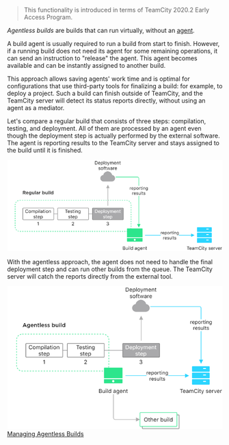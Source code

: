 [//]: # (title: Agentless Build)
[//]: # (auxiliary-id: Agentless Build)

>This functionality is introduced in terms of TeamCity 2020.2 Early Access Program.

_Agentless builds_ are builds that can run virtually, without an [agent](build-agent.md).

A build agent is usually required to run a build from start to finish. However, if a running build does not need its agent for some remaining operations, it can send an instruction to "release" the agent. This agent becomes available and can be instantly assigned to another build.

This approach allows saving agents' work time and is optimal for configurations that use third-party tools for finalizing a build: for example, to deploy a project. Such a build can finish outside of TeamCity, and the TeamCity server will detect its status reports directly, without using an agent as a mediator.

Let's compare a regular build that consists of three steps: compilation, testing, and deployment. All of them are processed by an agent even though the deployment step is actually performed by the external software. The agent is reporting results to the TeamCity server and stays assigned to the build until it is finished.

<img src="../images/agent-depend-build.png" alt="Regular build"/>

With the agentless approach, the agent does not need to handle the final deployment step and can run other builds from the queue. The TeamCity server will catch the reports directly from the external tool.

<img src="../images/agentless-build.png" alt="Agentless build"/>

<seealso>
        <category ref="admin-guide">
            <a href="managing-agentless-builds.md">Managing Agentless Builds</a>
        </category>
</seealso>